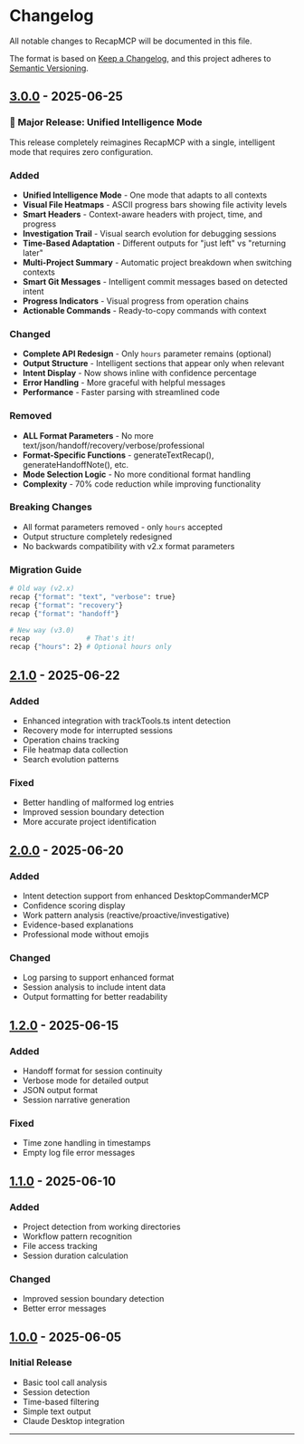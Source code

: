 # Changelog

All notable changes to RecapMCP will be documented in this file.

The format is based on [Keep a Changelog](https://keepachangelog.com/en/1.0.0/),
and this project adheres to [Semantic Versioning](https://semver.org/spec/v2.0.0.html).

## [3.0.0] - 2025-06-25

### 🎉 Major Release: Unified Intelligence Mode

This release completely reimagines RecapMCP with a single, intelligent mode that requires zero configuration.

### Added
- **Unified Intelligence Mode** - One mode that adapts to all contexts
- **Visual File Heatmaps** - ASCII progress bars showing file activity levels
- **Smart Headers** - Context-aware headers with project, time, and progress
- **Investigation Trail** - Visual search evolution for debugging sessions
- **Time-Based Adaptation** - Different outputs for "just left" vs "returning later"
- **Multi-Project Summary** - Automatic project breakdown when switching contexts
- **Smart Git Messages** - Intelligent commit messages based on detected intent
- **Progress Indicators** - Visual progress from operation chains
- **Actionable Commands** - Ready-to-copy commands with context

### Changed
- **Complete API Redesign** - Only `hours` parameter remains (optional)
- **Output Structure** - Intelligent sections that appear only when relevant
- **Intent Display** - Now shows inline with confidence percentage
- **Error Handling** - More graceful with helpful messages
- **Performance** - Faster parsing with streamlined code

### Removed
- **ALL Format Parameters** - No more text/json/handoff/recovery/verbose/professional
- **Format-Specific Functions** - generateTextRecap(), generateHandoffNote(), etc.
- **Mode Selection Logic** - No more conditional format handling
- **Complexity** - 70% code reduction while improving functionality

### Breaking Changes
- All format parameters removed - only `hours` accepted
- Output structure completely redesigned
- No backwards compatibility with v2.x format parameters

### Migration Guide
```bash
# Old way (v2.x)
recap {"format": "text", "verbose": true}
recap {"format": "recovery"}
recap {"format": "handoff"}

# New way (v3.0)
recap              # That's it!
recap {"hours": 2} # Optional hours only
```

## [2.1.0] - 2025-06-22

### Added
- Enhanced integration with trackTools.ts intent detection
- Recovery mode for interrupted sessions
- Operation chains tracking
- File heatmap data collection
- Search evolution patterns

### Fixed
- Better handling of malformed log entries
- Improved session boundary detection
- More accurate project identification

## [2.0.0] - 2025-06-20

### Added
- Intent detection support from enhanced DesktopCommanderMCP
- Confidence scoring display
- Work pattern analysis (reactive/proactive/investigative)
- Evidence-based explanations
- Professional mode without emojis

### Changed
- Log parsing to support enhanced format
- Session analysis to include intent data
- Output formatting for better readability

## [1.2.0] - 2025-06-15

### Added
- Handoff format for session continuity
- Verbose mode for detailed output
- JSON output format
- Session narrative generation

### Fixed
- Time zone handling in timestamps
- Empty log file error messages

## [1.1.0] - 2025-06-10

### Added
- Project detection from working directories
- Workflow pattern recognition
- File access tracking
- Session duration calculation

### Changed
- Improved session boundary detection
- Better error messages

## [1.0.0] - 2025-06-05

### Initial Release
- Basic tool call analysis
- Session detection
- Time-based filtering
- Simple text output
- Claude Desktop integration

---

[3.0.0]: https://github.com/ehukaimedia/recap/compare/v2.1.0...v3.0.0
[2.1.0]: https://github.com/ehukaimedia/recap/compare/v2.0.0...v2.1.0
[2.0.0]: https://github.com/ehukaimedia/recap/compare/v1.2.0...v2.0.0
[1.2.0]: https://github.com/ehukaimedia/recap/compare/v1.1.0...v1.2.0
[1.1.0]: https://github.com/ehukaimedia/recap/compare/v1.0.0...v1.1.0
[1.0.0]: https://github.com/ehukaimedia/recap/releases/tag/v1.0.0